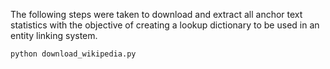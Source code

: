 The following steps were taken to download and extract all anchor text statistics with the objective of creating a lookup dictionary to be used in an entity linking system.

```
python download_wikipedia.py
```